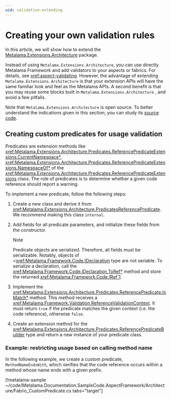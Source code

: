 ```yaml
---
uid: validation-extending
---
```


# Creating your own validation rules

In this article, we will show how to extend the [Metalama.Extensions.Architecture](https://www.nuget.org/packages/Metalama.Extensions.Architecture) package.

Instead of using `Metalama.Extensions.Architecture`, you can use directly Metalama Framework and add validators to your aspects or fabrics. For details, see <xref:aspect-validating>. However, the advantage of extending `Metalama.Extensions.Architecture` is that your extension APIs will have the same familiar look and feel as the Metalama APIs. A second benefit is that you may reuse some blocks built in  `Metalama.Extensions.Architecture` , and avoid a few pitfalls.

Note that `Metalama.Extensions.Architecture` is open source. To better understand the indications given in this section, you can study its [source code](https://github.com/postsharp/Metalama.Extensions/tree/master/src/Metalama.Extensions.Architecture).

## Creating custom predicates for usage validation

Predicates are extension methods like <xref:Metalama.Extensions.Architecture.Predicates.ReferencePredicateExtensions.CurrentNamespace*>, <xref:Metalama.Extensions.Architecture.Predicates.ReferencePredicateExtensions.NamespaceOf*> of the <xref:Metalama.Extensions.Architecture.Predicates.ReferencePredicateExtensions> class. The role of predicates is to determine whether a given code reference should report a warning.

To implement a new predicate, follow the following steps:

1. Create a new class and derive it from <xref:Metalama.Extensions.Architecture.PredicatesReferencePredicate>. We recommend making this class `internal`.
2. Add fields for all predicate parameters, and initialize these fields from the constructor.

    > [!NOTE]
    > Predicate objects are serialized. Therefore, all fields must be serializable. Notably, objects of <<xref:Metalama.Framework.Code.IDeclaration> type are not seriable. To serialize a declaration, call the <xref:Metalama.Framework.Code.IDeclaration.ToRef*> method and store the returned <xref:Metalama.Framework.Code.IRef`1>.

3. Implement the <xref:Metalama.Extensions.Architecture.Predicates.ReferencePredicate.IsMatch*> method. This method receives a <xref:Metalama.Framework.Validation.ReferenceValidationContext>. It must return `true` if the predicate matches the given context (i.e. the code reference), otherwise `false`.
 
4. Create an extension method for the <xref:Metalama.Extensions.Architecture.Predicates.ReferencePredicateBuilder> type and return a new instance of your predicate class.


### Example: restricting usage based on calling method name

In the following example, we create a custom predicate, `MethodNameEndsWith`, which verifies that the code reference occurs within a method whose name ends with a given prefix.

[!metalama-sample ~/code/Metalama.Documentation.SampleCode.AspectFramework/Architecture/Fabric_CustomPredicate.cs tabs="target"]

